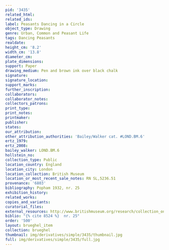 ```yaml
---
pid: '3435'
related_html: 
related_ids: 
label: Peasants Dancing in a Circle
object_type: Drawing
genre: Urban, Common and Peasant Life
tags: Dancing Peasants
realdate: 
height_cm: '8.2'
width_cm: '13.8'
diameter_cm: 
plate_dimensions: 
support: Paper
drawing_medium: Pen and brown ink over black chalk
signature: 
signature_location: 
support_marks: 
further_inscription: 
collaborators: 
collaborator_notes: 
collectors_patrons: 
print_type: 
print_notes: 
printmaker: 
publisher: 
states: 
our_attribution: 
other_attribution_authorities: 'Bailey/Walker cat. #LOND.BM.6'
ertz_1979: 
ertz_2008: 
bailey_walker: LOND.BM.6
hollstein_no: 
collection_type: Public
location_country: England
location_city: London
location_collection: British Museum
location_or_most_recent_sale_notes: RN SL,5236.51
provenance: '6803'
bibliography: Popham 1932, nr. 25
exhibition_history: 
related_works: 
copies_and_variants: 
curatorial_files: 
external_resources: http://www.britishmuseum.org/research/collection_online/collection_object_details.aspx?objectId=710347&partId=1&searchText=SL%2C5236.51&page=1
biblio: "{% cite 8524 %}  nr. 25"
order: '500'
layout: brueghel_item
collection: brueghel
thumbnail: img/derivatives/simple/3435/thumbnail.jpg
full: img/derivatives/simple/3435/full.jpg
---
```

